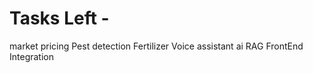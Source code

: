 # Tasks Left -
market pricing
Pest detection
Fertilizer
Voice assistant ai
RAG
FrontEnd Integration
